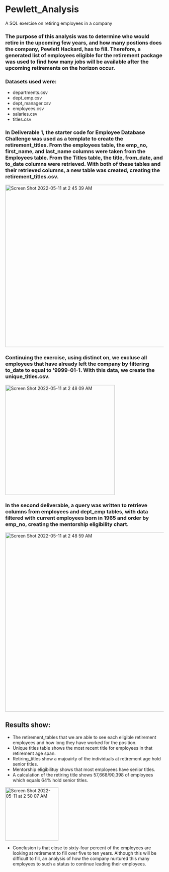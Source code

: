 # Pewlett_Analysis
A SQL exercise on retiring employees in a company


### The purpose of this analysis was to determine who would retire in the upcoming few years, and how many postions does the company, Pewlett Hackard, has to fill. Therefore, a generated list of employees eligible for the retirement package was used to find how many jobs will be available after the upcoming retirements on the horizon occur.

### Datasets used were: 
* departments.csv 
* dept_emp.csv 
* dept_manager.csv
* employees.csv
* salaries.csv
* titles.csv

### In Deliverable 1, the starter code for Employee Database Challenge was used as a template to create the retirement_titles. From the employees table, the emp_no, first_name, and last_name columns were taken from the Employees table. From the Titles table, the title, from_date, and to_date columns were retrieved. With both of these tables and their retrieved columns, a new table was created, creating the retirement_titles.csv. 
<img width="514" alt="Screen Shot 2022-05-11 at 2 45 39 AM" src="https://user-images.githubusercontent.com/102098068/167796475-d7550ad1-bb0d-4b58-b72c-a55449d7d574.png">

### Continuing the exercise, using distinct on, we excluse all employees that have already left the company by filtering to_date to equal to '9999-01-1. With this data, we create the unique_titles.csv. 
<img width="348" alt="Screen Shot 2022-05-11 at 2 48 09 AM" src="https://user-images.githubusercontent.com/102098068/167796741-ca6e00d7-0f86-4bb7-864c-fa6ec20e51c2.png">

### In the second deliverable, a query was written to retrieve columns from employees and dept_emp tables, with data filtered with current employees born in 1965 and order by emp_no, creating the mentorship eligibility chart.
<img width="568" alt="Screen Shot 2022-05-11 at 2 48 59 AM" src="https://user-images.githubusercontent.com/102098068/167796961-3060c1a2-5daf-4a80-8a47-a99300f4bd5a.png">

## Results show: 
* The retirement_tables that we are able to see each eligible retirement employees and how long they have worked for the position. 
* Unique titles table shows the most recent title for employees in that retirement age span.
* Retiring_titles show a majoairty of the individuals at retirement age hold senior titles. 
* Mentorship eligibilituy shows that most employees have senior titles. 
* A calculation of the retiring title shows 57,668/90,398 of employees which equals 64% hold senior titles.
 
<img width="169" alt="Screen Shot 2022-05-11 at 2 50 07 AM" src="https://user-images.githubusercontent.com/102098068/167797181-3d8942d2-2b03-46b2-bc14-8eed4058c536.png">

* Conclusion is that close to sixty-four percent of the employees are looking at retirement to fill over five to ten years. Although this will be difficult to fill, an analysis of how the company nurtured this many employees to such a status to continue leading their employees. 
